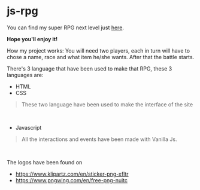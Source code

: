# js-rpg

You can find my super RPG next level just [here](https://simonaertsbecode.github.io/js-rpg/).

**Hope you'll enjoy it!**

How my project works: You will need two players, each in turn will have to chose a name, race and what item he/she wants.
After that the battle starts.

There's 3 language that have been used to make that RPG, these 3 languages are:

- HTML
- CSS

> These two language have been used to make the interface of the site

<br>

- Javascript

> All the interactions and events have been made with Vanilla Js.

<br>

The logos have been found on

- https://www.klipartz.com/en/sticker-png-xfltr
- https://www.pngwing.com/en/free-png-nuitc

